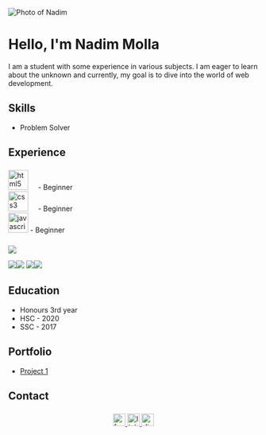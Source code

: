 

![Photo of Nadim](https://github.com/Nadim-Molla/Nadim-Molla/assets/174168971/c8a55f92-6f18-479c-8474-748809c5744f)


# Hello, I'm Nadim Molla

I am a student with some experience in various subjects. I am eager to learn about the unknown and currently, my goal is to dive into the world of web development.


## Skills

- Problem Solver

## Experience

###

<div align="centre">
  <img src="https://cdn.jsdelivr.net/gh/devicons/devicon/icons/html5/html5-original.svg" height="40" alt="html5 logo"  />
  <img width="12" /> - Beginner
</div> 
<div align="centre">
  <img src="https://cdn.jsdelivr.net/gh/devicons/devicon/icons/css3/css3-original.svg" height="40" alt="css3 logo"  />
  <img width="12" /> - Beginner
</div> 
<div align="left">
  <img src="https://cdn.jsdelivr.net/gh/devicons/devicon/icons/javascript/javascript-original.svg" height="40" alt="javascript logo"  /> - Beginner
</div>

###

![](http://github-profile-summary-cards.vercel.app/api/cards/profile-details?username=Nadim-Molla&theme=algolia)

![](http://github-profile-summary-cards.vercel.app/api/cards/repos-per-language?username=Nadim-Molla&theme=algolia)![](http://github-profile-summary-cards.vercel.app/api/cards/most-commit-language?username=Nadim-Molla&theme=algolia)
![](http://github-profile-summary-cards.vercel.app/api/cards/stats?username=Nadim-Molla&theme=algolia)![](http://github-profile-summary-cards.vercel.app/api/cards/productive-time?username=Nadim-Molla&theme=algolia&utcOffset=8)

## Education

- Honours 3rd year
- HSC - 2020
- SSC - 2017

## Portfolio

- [Project 1](https://github.com/Nadim-Molla/portfolio-HTML)

## Contact

###

<div align="center">
  <a href="https://www.facebook.com/profile.php?id=100014760966875" target="_blank">
    <img src="https://img.shields.io/static/v1?message=Facebook&logo=facebook&label=&color=1877F2&logoColor=white&labelColor=&style=for-the-badge" height="25" alt="facebook logo"  />
  </a>
  <a href="https://www.linkedin.com/in/nadim-molla24/" target="_blank">
    <img src="https://img.shields.io/static/v1?message=LinkedIn&logo=linkedin&label=&color=0077B5&logoColor=white&labelColor=&style=for-the-badge" height="25" alt="linkedin logo"  />
  </a>
  <a href="https://discord.com/channels/@me" target="_blank">
    <img src="https://img.shields.io/static/v1?message=Discord&logo=discord&label=&color=7289DA&logoColor=white&labelColor=&style=for-the-badge" height="25" alt="discord logo"  />
  </a>
</div>

###

<!--
**Nadim-Molla** is a ✨ _special_ ✨ repository because its `README.md` (this file) appears on your GitHub profile.

Here are some ideas to get you started:

- 🔭 I’m currently working on ...
- 🌱 I’m currently learning ...
- 👯 I’m looking to collaborate on ...
- 🤔 I’m looking for help with ...
- 💬 Ask me about ...
- 📫 How to reach me: ...
- 😄 Pronouns: ...
- ⚡ Fun fact: ...
-->
